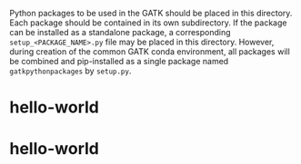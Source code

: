 Python packages to be used in the GATK should be placed in this directory.  
Each package should be contained in its own subdirectory.  If the package 
can be installed as a standalone package, a corresponding `setup_<PACKAGE_NAME>.py` 
file may be placed in this directory.  However, during creation of the common 
GATK conda environment, all packages will be combined and pip-installed as a 
single package named ``gatkpythonpackages`` by `setup.py`.
# hello-world
# hello-world
